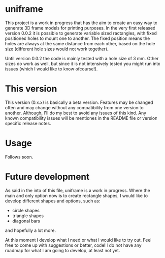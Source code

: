# uniframe

This project is a work in progress that has the aim to create an easy way to
generate 3D frame models for printing purposes. In the very first released
version 0.0.2 it is possible to generate variable sized ractangles, with fixed
positioned holes to mount one to another. The fixed position means the holes
are always at the same distance from each other, based on the hole size
(different hole sizes would not work together).

Until version 0.0.2 the code is mainly tested with a hole size of 3 mm. Other
sizes do work as well, but since it is not intensively tested you might run
into issues (which I would like to know ofcourse!).

# This version
This version (0.x.x) is basically a beta version. Features may be changed often
and may change without any compatibility from one version to another. Although,
I'll do my best to avoid any issues of this kind. Any known compatibility
issues will be mentiones in the README file or version specific release notes.

# Usage
Follows soon.

# Future development
As said in the into of this file, uniframe is a work in progress. Where the
main and only option now is to create rectangle shapes, I would like to
develop different shapes and options, such as:
- circle shapes
- triangle shapes
- diagonal bars

and hopefully a lot more.

At this moment I develop what I need or what I would like to try out. Feel free
to come up with suggestions or better, code! I do not have any roadmap for what
I am going to develop, at least not yet.